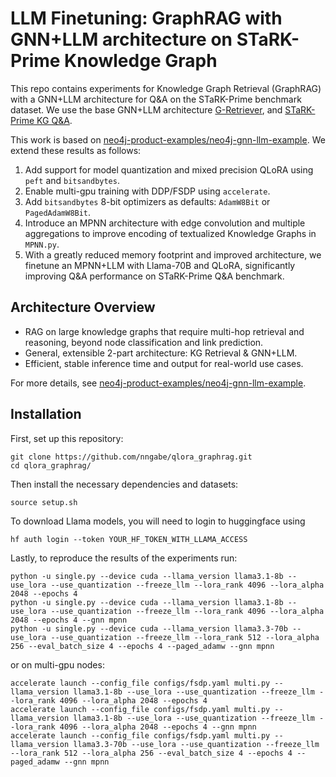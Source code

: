 # LLM Finetuning: GraphRAG with GNN+LLM architecture on STaRK-Prime Knowledge Graph

This repo contains experiments for Knowledge Graph Retrieval (GraphRAG) with a GNN+LLM architecture for Q&A on the STaRK-Prime benchmark dataset. We use the base GNN+LLM architecture [G-Retriever](https://arxiv.org/abs/2402.07630), and [STaRK-Prime KG Q&A](https://stark.stanford.edu/dataset_prime.html).

This work is based on [neo4j-product-examples/neo4j-gnn-llm-example](https://github.com/neo4j-product-examples/neo4j-gnn-llm-example.git). We extend these results as follows:

1. Add support for model quantization and mixed precision QLoRA using `peft` and `bitsandbytes`.
2. Enable multi-gpu training with DDP/FSDP using `accelerate`.
3. Add `bitsandbytes` 8-bit optimizers as defaults: `AdamW8Bit` or `PagedAdamW8Bit`. 
4. Introduce an MPNN architecture with edge convolution and multiple aggregations to improve encoding of textualized Knowledge Graphs in `MPNN.py`.
5. With a greatly reduced memory footprint and improved architecture, we finetune an MPNN+LLM with Llama-70B and QLoRA, significantly improving Q&A performance on STaRK-Prime Q&A benchmark.

## Architecture Overview

- RAG on large knowledge graphs that require multi-hop retrieval and reasoning, beyond node classification and link prediction.
- General, extensible 2-part architecture: KG Retrieval & GNN+LLM.
- Efficient, stable inference time and output for real-world use cases.

For more details, see [neo4j-product-examples/neo4j-gnn-llm-example](https://github.com/neo4j-product-examples/neo4j-gnn-llm-example.git).

## Installation

First, set up this repository: 

```
git clone https://github.com/nngabe/qlora_graphrag.git
cd qlora_graphrag/
```

Then install the necessary dependencies and datasets:

```
source setup.sh
```

To download Llama models, you will need to login to huggingface using
```
hf auth login --token YOUR_HF_TOKEN_WITH_LLAMA_ACCESS
```

Lastly, to reproduce the results of the experiments run:
```
python -u single.py --device cuda --llama_version llama3.1-8b --use_lora --use_quantization --freeze_llm --lora_rank 4096 --lora_alpha 2048 --epochs 4
python -u single.py --device cuda --llama_version llama3.1-8b --use_lora --use_quantization --freeze_llm --lora_rank 4096 --lora_alpha 2048 --epochs 4 --gnn mpnn
python -u single.py --device cuda --llama_version llama3.3-70b --use_lora --use_quantization --freeze_llm --lora_rank 512 --lora_alpha 256 --eval_batch_size 4 --epochs 4 --paged_adamw --gnn mpnn
```
or on multi-gpu nodes:
```
accelerate launch --config_file configs/fsdp.yaml multi.py --llama_version llama3.1-8b --use_lora --use_quantization --freeze_llm --lora_rank 4096 --lora_alpha 2048 --epochs 4
accelerate launch --config_file configs/fsdp.yaml multi.py --llama_version llama3.1-8b --use_lora --use_quantization --freeze_llm --lora_rank 4096 --lora_alpha 2048 --epochs 4 --gnn mpnn
accelerate launch --config_file configs/fsdp.yaml multi.py --llama_version llama3.3-70b --use_lora --use_quantization --freeze_llm --lora_rank 512 --lora_alpha 256 --eval_batch_size 4 --epochs 4 --paged_adamw --gnn mpnn
```

